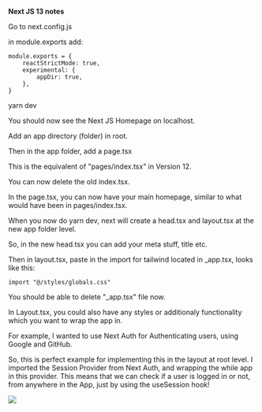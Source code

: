 **Next JS 13 notes**

Go to next.config.js

in module.exports add:

```
module.exports = {
    reactStrictMode: true,
    experimental: {
        appDir: true,
    },
}
```
yarn dev

You should now see the Next JS Homepage on localhost.

Add an app directory (folder) in root.

Then in the app folder, add a page.tsx

This is the equivalent of "pages/index.tsx" in Version 12.

You can now delete the old index.tsx.

In the page.tsx, you can now have your main homepage, similar to what would have been in pages/index.tsx.

When you now do yarn dev, next will create a head.tsx and layout.tsx at the new app folder level.

So, in the new head.tsx you can add your meta stuff, title etc.

Then in layout.tsx, paste in the import for tailwind located in _app.tsx, looks like this:

```
import "@/styles/globals.css"
```
You should be able to delete "_app.tsx" file now.

In Layout.tsx, you could also have any styles or additionaly functionality which you want to wrap the app in. 

For example, I wanted to use Next Auth for Authenticating users, using Google and GitHub. 

So, this is perfect example for implementing this in the layout at root level. I imported the Session Provider from Next Auth, and wrapping the while app in this provider. This means that we can check if a user is logged in or not, from anywhere in the App, just by using the useSession hook!

![](https://i.imgur.com/P0Azho6.png)



